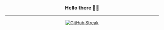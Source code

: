 <div align="center">
  
  ### Hello there 👋🏻
  ***
  [![GitHub Streak](https://streak-stats.demolab.com?user=DJAruun&theme=algolia&hide_border=true)](https://git.io/streak-stats)
</div>
